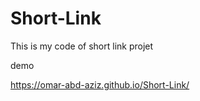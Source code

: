 # Short-Link
This is my code of short link projet

demo

https://omar-abd-aziz.github.io/Short-Link/
